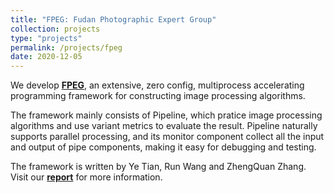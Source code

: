 ```yaml
---
title: "FPEG: Fudan Photographic Expert Group"
collection: projects
type: "projects"
permalink: /projects/fpeg
date: 2020-12-05
---
```


We develop **[FPEG](https://github.com/fields1631/fpeg)**, an extensive, zero config, multiprocess accelerating programming framework for constructing image processing algorithms.

The framework mainly consists of Pipeline, which pratice image processing algorithms and use variant metrics to evaluate the result. Pipeline naturally supports parallel processing, and its monitor component collect all the input and output of pipe components, making it easy for debugging and testing.

The framework is written by Ye Tian, Run Wang and ZhengQuan Zhang. Visit our **[report](FPEG/fpeg.pdf)** for more information.
